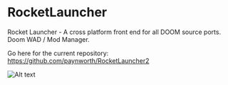 # RocketLauncher
Rocket Launcher - A cross platform front end for all DOOM source ports. Doom WAD / Mod Manager.

Go here for the current repository: https://github.com/paynworth/RocketLauncher2

![Alt text](https://github.com/paynworth/RocketLauncher2/raw/master/RLPics/LaunchDrop.png?raw=true "Drag, Drop & Launch")
